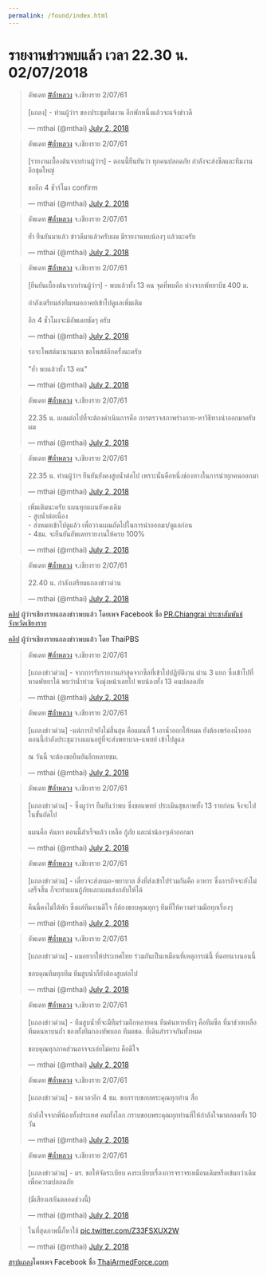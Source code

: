 ```yaml
---
permalink: /found/index.html
---
```


# รายงานข่าวพบแล้ว เวลา 22.30 น. 02/07/2018

<blockquote class="twitter-tweet" data-lang="en"><p lang="th" dir="ltr">อัพเดท <a href="https://twitter.com/hashtag/%E0%B8%96%E0%B9%89%E0%B8%B3%E0%B8%AB%E0%B8%A5%E0%B8%A7%E0%B8%87?src=hash&amp;ref_src=twsrc%5Etfw">#ถ้ำหลวง</a> จ.เชียงราย 2/07/61<br><br>[แถลง] - ท่านผู้ว่าฯ ของประชุมทีมงาน อีกพักหนึ่งแล้วจะแจ้งข่าวดี</p>&mdash; mthai (@mthai) <a href="https://twitter.com/mthai/status/1013806772329463808?ref_src=twsrc%5Etfw">July 2, 2018</a></blockquote>
<script async src="https://platform.twitter.com/widgets.js" charset="utf-8"></script>

<blockquote class="twitter-tweet" data-lang="en"><p lang="th" dir="ltr">อัพเดท <a href="https://twitter.com/hashtag/%E0%B8%96%E0%B9%89%E0%B8%B3%E0%B8%AB%E0%B8%A5%E0%B8%A7%E0%B8%87?src=hash&amp;ref_src=twsrc%5Etfw">#ถ้ำหลวง</a> จ.เชียงราย 2/07/61<br><br>[รายงานเบื้องต้นจากท่านผู้ว่าฯ] - ตอนนี้ยืนยันว่า ทุกคนปลอดภัย กำลังจะส่งซีลและทีมงานอีกชุดใหญ่ <br><br>ขออีก 4 ชัวร์โมง confirm</p>&mdash; mthai (@mthai) <a href="https://twitter.com/mthai/status/1013807027225706496?ref_src=twsrc%5Etfw">July 2, 2018</a></blockquote>
<script async src="https://platform.twitter.com/widgets.js" charset="utf-8"></script>

<blockquote class="twitter-tweet" data-lang="en"><p lang="th" dir="ltr">อัพเดท <a href="https://twitter.com/hashtag/%E0%B8%96%E0%B9%89%E0%B8%B3%E0%B8%AB%E0%B8%A5%E0%B8%A7%E0%B8%87?src=hash&amp;ref_src=twsrc%5Etfw">#ถ้ำหลวง</a> จ.เชียงราย 2/07/61<br><br>ย้ำ ยืนยันมาแล้ว ข่าวดีมาแล้วครับผม มีรายงานพบน้องๆ แล้วนะครับ</p>&mdash; mthai (@mthai) <a href="https://twitter.com/mthai/status/1013807161284091909?ref_src=twsrc%5Etfw">July 2, 2018</a></blockquote>
<script async src="https://platform.twitter.com/widgets.js" charset="utf-8"></script>

<blockquote class="twitter-tweet" data-lang="en"><p lang="th" dir="ltr">อัพเดท <a href="https://twitter.com/hashtag/%E0%B8%96%E0%B9%89%E0%B8%B3%E0%B8%AB%E0%B8%A5%E0%B8%A7%E0%B8%87?src=hash&amp;ref_src=twsrc%5Etfw">#ถ้ำหลวง</a> จ.เชียงราย 2/07/61<br><br>[ยืนยันเบื้องต้นจากท่านผู้ว่าฯ] - พบแล้วทั้ง 13 คน จุดที่พบคือ ห่างจากพัทยาบีช 400 ม. <br><br>กำลังเตรียมส่งทีมหมอภาคย์เข้าไปดูแลเพิ่มเติม <br><br>อีก 4 ชั่วโมงจะมีอัพเดทชัดๆ ครับ</p>&mdash; mthai (@mthai) <a href="https://twitter.com/mthai/status/1013807794191908866?ref_src=twsrc%5Etfw">July 2, 2018</a></blockquote>
<script async src="https://platform.twitter.com/widgets.js" charset="utf-8"></script>

<blockquote class="twitter-tweet" data-lang="en"><p lang="th" dir="ltr">รอจะโพสต์มานานมาก ขอโพสต์อีกครั้งนะครับ<br><br>&quot;ย้ำ พบแล้วทั้ง 13 คน&quot;</p>&mdash; mthai (@mthai) <a href="https://twitter.com/mthai/status/1013807971338317824?ref_src=twsrc%5Etfw">July 2, 2018</a></blockquote>
<script async src="https://platform.twitter.com/widgets.js" charset="utf-8"></script>

<blockquote class="twitter-tweet" data-lang="en"><p lang="th" dir="ltr">อัพเดท <a href="https://twitter.com/hashtag/%E0%B8%96%E0%B9%89%E0%B8%B3%E0%B8%AB%E0%B8%A5%E0%B8%A7%E0%B8%87?src=hash&amp;ref_src=twsrc%5Etfw">#ถ้ำหลวง</a> จ.เชียงราย 2/07/61<br><br>22.35 น. แผนต่อไปที่จะต้องดำเนินการคือ การตรวจสภาพร่างกาย-หาวิธีทางนำออกมาครับผม</p>&mdash; mthai (@mthai) <a href="https://twitter.com/mthai/status/1013808249508773890?ref_src=twsrc%5Etfw">July 2, 2018</a></blockquote>
<script async src="https://platform.twitter.com/widgets.js" charset="utf-8"></script>

<blockquote class="twitter-tweet" data-lang="en"><p lang="th" dir="ltr">อัพเดท <a href="https://twitter.com/hashtag/%E0%B8%96%E0%B9%89%E0%B8%B3%E0%B8%AB%E0%B8%A5%E0%B8%A7%E0%B8%87?src=hash&amp;ref_src=twsrc%5Etfw">#ถ้ำหลวง</a> จ.เชียงราย 2/07/61<br><br>22.35 น. ท่านผู้ว่าฯ ยืนยันยังคงสูบน้ำต่อไป เพราะนั่นคือหนึ่งช่องทางในการนำทุกคนออกมา</p>&mdash; mthai (@mthai) <a href="https://twitter.com/mthai/status/1013808556649299968?ref_src=twsrc%5Etfw">July 2, 2018</a></blockquote>
<script async src="https://platform.twitter.com/widgets.js" charset="utf-8"></script>

<blockquote class="twitter-tweet" data-lang="en"><p lang="th" dir="ltr">เพิ่มเติมนะครับ แผนทุกแผนยังคงเดิม <br>- สูบน้ำต่อเนื่อง<br>- ส่งหมอเข้าไปดูแล้ว เพื่อวางแผนถัดไปในการนำออกมา/ดูแลก่อน<br>- 4ชม. จะยืนยันอัพเดทรายงานให้ครบ 100%</p>&mdash; mthai (@mthai) <a href="https://twitter.com/mthai/status/1013809195907338240?ref_src=twsrc%5Etfw">July 2, 2018</a></blockquote>
<script async src="https://platform.twitter.com/widgets.js" charset="utf-8"></script>

<blockquote class="twitter-tweet" data-lang="en"><p lang="th" dir="ltr">อัพเดท <a href="https://twitter.com/hashtag/%E0%B8%96%E0%B9%89%E0%B8%B3%E0%B8%AB%E0%B8%A5%E0%B8%A7%E0%B8%87?src=hash&amp;ref_src=twsrc%5Etfw">#ถ้ำหลวง</a> จ.เชียงราย 2/07/61<br><br>22.40 น. กำลังเตรียมแถลงข่าวด่วน</p>&mdash; mthai (@mthai) <a href="https://twitter.com/mthai/status/1013809708409356289?ref_src=twsrc%5Etfw">July 2, 2018</a></blockquote>
<script async src="https://platform.twitter.com/widgets.js" charset="utf-8"></script>

[คลิป](https://www.facebook.com/prchiangrai2014/videos/852311068290685/) ผู้ว่าฯเชียงรายแถลงข่าวพบแล้ว โดยเพจ Facebook ชื่อ [PR.Chiangrai ประชาสัมพันธ์จังหวัดเชียงราย](https://www.facebook.com/prchiangrai2014/)

[คลิป](https://www.youtube.com/watch?v=Km7e__-uT00) ผู้ว่าฯเชียงรายแถลงข่าวพบแล้ว โดย ThaiPBS

<blockquote class="twitter-tweet" data-lang="en"><p lang="th" dir="ltr">อัพเดท <a href="https://twitter.com/hashtag/%E0%B8%96%E0%B9%89%E0%B8%B3%E0%B8%AB%E0%B8%A5%E0%B8%A7%E0%B8%87?src=hash&amp;ref_src=twsrc%5Etfw">#ถ้ำหลวง</a> จ.เชียงราย 2/07/61<br><br>[แถลงข่าวด่วน] - จากการรับรายงานล่าสุดจากซีลที่เข้าไปปฏิบัติงาน ผ่าน 3 แยก ซึ่งเข้าไปที่หาดพัทยาได้ พบว่าน้ำท่วม จึงมุ่งหน้าเลยไป พบน้องทั้ง 13 คนปลอดภัย</p>&mdash; mthai (@mthai) <a href="https://twitter.com/mthai/status/1013810014375428096?ref_src=twsrc%5Etfw">July 2, 2018</a></blockquote>
<script async src="https://platform.twitter.com/widgets.js" charset="utf-8"></script>

<blockquote class="twitter-tweet" data-lang="en"><p lang="th" dir="ltr">อัพเดท <a href="https://twitter.com/hashtag/%E0%B8%96%E0%B9%89%E0%B8%B3%E0%B8%AB%E0%B8%A5%E0%B8%A7%E0%B8%87?src=hash&amp;ref_src=twsrc%5Etfw">#ถ้ำหลวง</a> จ.เชียงราย 2/07/61<br><br>[แถลงข่าวด่วน] -แต่ภารกิจยังไม่สิ้นสุด คือแผนที่ 1 เอาน้ำออกให้หมด ยังต้องพร่องน้ำออก ตอนนี้กำลังประชุมวางแผนอยู่ที่จะส่งพยาบาล-แพทย์ เข้าไปดูแล <br><br>ณ วันนี้ จะต้องขอยืนยันอีกหลายชม.</p>&mdash; mthai (@mthai) <a href="https://twitter.com/mthai/status/1013810183984672768?ref_src=twsrc%5Etfw">July 2, 2018</a></blockquote>
<script async src="https://platform.twitter.com/widgets.js" charset="utf-8"></script>

<blockquote class="twitter-tweet" data-lang="en"><p lang="th" dir="ltr">อัพเดท <a href="https://twitter.com/hashtag/%E0%B8%96%E0%B9%89%E0%B8%B3%E0%B8%AB%E0%B8%A5%E0%B8%A7%E0%B8%87?src=hash&amp;ref_src=twsrc%5Etfw">#ถ้ำหลวง</a> จ.เชียงราย 2/07/61<br><br>[แถลงข่าวด่วน] - ซึ่งผูว่าฯ ยืนยันว่าพบ ซึ่งขอแพทย์ ประเมินสุขภาพทั้ง 13 รายก่อน จึงจะไปในขั้นถัดไป<br><br>แผนคือ ค้นหา ตอนนี้สำเร็จแล้ว เหลือ กู้ภัย และนำน้องๆเค้าออกมา</p>&mdash; mthai (@mthai) <a href="https://twitter.com/mthai/status/1013810395964772354?ref_src=twsrc%5Etfw">July 2, 2018</a></blockquote>
<script async src="https://platform.twitter.com/widgets.js" charset="utf-8"></script>

<blockquote class="twitter-tweet" data-lang="en"><p lang="th" dir="ltr">อัพเดท <a href="https://twitter.com/hashtag/%E0%B8%96%E0%B9%89%E0%B8%B3%E0%B8%AB%E0%B8%A5%E0%B8%A7%E0%B8%87?src=hash&amp;ref_src=twsrc%5Etfw">#ถ้ำหลวง</a> จ.เชียงราย 2/07/61<br><br>[แถลงข่าวด่วน] - เดี๋ยวจะส่งหมอ-พยาบาล สิ่งที่ส่งเข้าไปร่วมกันคือ อาหาร ซึ่งภารกิจจะยังไม่เสร็จสิ้น ก็จะทำแผนกู้ภัยและแผนส่งกลับให้ได้ <br><br>คืนนี้คงไม่ได้พัก ซึ่งแต่ทีมงานดีใจ ก็ต้องขอบคุณทุกๆ ทีมที่ให้ความร่วมมือทุกเรื่องๆ</p>&mdash; mthai (@mthai) <a href="https://twitter.com/mthai/status/1013810666099040256?ref_src=twsrc%5Etfw">July 2, 2018</a></blockquote>
<script async src="https://platform.twitter.com/widgets.js" charset="utf-8"></script>

<blockquote class="twitter-tweet" data-lang="en"><p lang="th" dir="ltr">อัพเดท <a href="https://twitter.com/hashtag/%E0%B8%96%E0%B9%89%E0%B8%B3%E0%B8%AB%E0%B8%A5%E0%B8%A7%E0%B8%87?src=hash&amp;ref_src=twsrc%5Etfw">#ถ้ำหลวง</a> จ.เชียงราย 2/07/61<br><br>[แถลงข่าวด่วน] - ผมอยากให้ประเทศไทย ร่วมกันเป็นเหมือนที่เหตุการณ์นี้ ที่ดอยนางนอนนี้ <br><br>ขอบคุณทีมทุกทีม ทีมสูบน้ำก็ยังต้องสูบต่อไป</p>&mdash; mthai (@mthai) <a href="https://twitter.com/mthai/status/1013810813025439744?ref_src=twsrc%5Etfw">July 2, 2018</a></blockquote>
<script async src="https://platform.twitter.com/widgets.js" charset="utf-8"></script>

<blockquote class="twitter-tweet" data-lang="en"><p lang="th" dir="ltr">อัพเดท <a href="https://twitter.com/hashtag/%E0%B8%96%E0%B9%89%E0%B8%B3%E0%B8%AB%E0%B8%A5%E0%B8%A7%E0%B8%87?src=hash&amp;ref_src=twsrc%5Etfw">#ถ้ำหลวง</a> จ.เชียงราย 2/07/61<br><br>[แถลงข่าวด่วน] - ทีมสูบน้ำที่จะมีทีมร่วมอีกหลายคน ทีมค้นหาหลักๆ คือทีมซีล ที่มาช่วยเหลือ ทีมคนหาบนถ้ำ ของทั้งทีมกองทัพบอก ทีมตชด. ที่เดินสำรวจกันทั้งหมด<br><br>ขอบคุณทุกภาคส่วนอาจจะเอ่ยไม่ครบ คือดีใจ</p>&mdash; mthai (@mthai) <a href="https://twitter.com/mthai/status/1013811138293690368?ref_src=twsrc%5Etfw">July 2, 2018</a></blockquote>
<script async src="https://platform.twitter.com/widgets.js" charset="utf-8"></script>

<blockquote class="twitter-tweet" data-lang="en"><p lang="th" dir="ltr">อัพเดท <a href="https://twitter.com/hashtag/%E0%B8%96%E0%B9%89%E0%B8%B3%E0%B8%AB%E0%B8%A5%E0%B8%A7%E0%B8%87?src=hash&amp;ref_src=twsrc%5Etfw">#ถ้ำหลวง</a> จ.เชียงราย 2/07/61<br><br>[แถลงข่าวด่วน] - ขอเวลาอีก 4 ชม. ขอกราบขอบพระคุณทุกท่าน สื่อ <br><br>กำลังใจจากพี่น้องทั้งประเทศ คนทั้งโลก กราบขอบพระคุณทุกท่านที่ให้กำลังใจมาตลอดทั้ง 10 วัน</p>&mdash; mthai (@mthai) <a href="https://twitter.com/mthai/status/1013811314043392000?ref_src=twsrc%5Etfw">July 2, 2018</a></blockquote>
<script async src="https://platform.twitter.com/widgets.js" charset="utf-8"></script>

<blockquote class="twitter-tweet" data-lang="en"><p lang="th" dir="ltr">อัพเดท <a href="https://twitter.com/hashtag/%E0%B8%96%E0%B9%89%E0%B8%B3%E0%B8%AB%E0%B8%A5%E0%B8%A7%E0%B8%87?src=hash&amp;ref_src=twsrc%5Etfw">#ถ้ำหลวง</a> จ.เชียงราย 2/07/61<br><br>[แถลงข่าวด่วน] - ตร. ขอให้จัดระเบียบ คงระเบียบเรื่องการจราจรเหมือนเดิมหรือเข้มกว่าเดิม เพื่อความปลอดภัย <br><br>(มีเสียงเฮกันตลอดช่วงนี้)</p>&mdash; mthai (@mthai) <a href="https://twitter.com/mthai/status/1013811485724688385?ref_src=twsrc%5Etfw">July 2, 2018</a></blockquote>
<script async src="https://platform.twitter.com/widgets.js" charset="utf-8"></script>

<blockquote class="twitter-tweet" data-lang="en"><p lang="th" dir="ltr">ในที่สุดภาพนี้ก็หาใช้ <a href="https://t.co/Z33FSXUX2W">pic.twitter.com/Z33FSXUX2W</a></p>&mdash; mthai (@mthai) <a href="https://twitter.com/mthai/status/1013812039620259840?ref_src=twsrc%5Etfw">July 2, 2018</a></blockquote>
<script async src="https://platform.twitter.com/widgets.js" charset="utf-8"></script>

[สรุปแถลง](https://www.facebook.com/thaiarmedforce/posts/10156645136064612)โดยเพจ Facebook ชื่อ [ThaiArmedForce.com](https://www.facebook.com/thaiarmedforce/)
